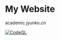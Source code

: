# My Website
academic.jyunko.cn

[![CodeQL](https://github.com/academic-jyunko/academic-jyunko.github.io/actions/workflows/codeql.yml/badge.svg)](https://github.com/academic-jyunko/academic-jyunko.github.io/actions/workflows/codeql.yml)
